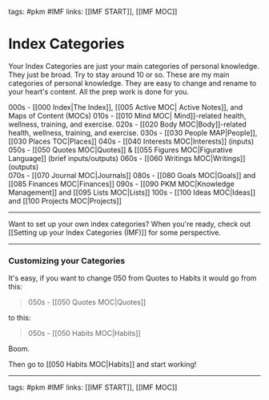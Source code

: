 
tags: #pkm #IMF
links: [[IMF START]], [[IMF MOC]]

# Index Categories
Your Index Categories are just your main categories of personal knowledge. They just be broad. Try to stay around 10 or so. These are my main categories of personal knowledge. They are easy to change and rename to your heart's content. All the prep work is done for you. 

000s - [[000 Index|The Index]], [[005 Active MOC| Active Notes]], and Maps of Content (MOCs)
010s - [[010 Mind MOC| Mind]]-related health, wellness, training, and exercise.
020s - [[020 Body MOC|Body]]-related health, wellness, training, and exercise.
030s - [[030 People MAP|People]], [[030 Places TOC|Places]]
040s - [[040 Interests MOC|Interests]] (inputs)
050s - [[050 Quotes MOC|Quotes]] & [[055 Figures MOC|Figurative Language]] (brief inputs/outputs)
060s - [[060 Writings MOC|Writings]] (outputs)     
070s -  [[070 Journal MOC|Journals]]
080s - [[080 Goals MOC|Goals]] and [[085 Finances MOC|Finances]]
090s - [[090 PKM MOC|Knowledge Management]] and [[095 Lists MOC|Lists]]
100s - [[100 Ideas MOC|Ideas]] and [[100 Projects MOC|Projects]]

---
Want to set up your own index categories? When you're ready, check out [[Setting up your Index Categories (IMF)]] for some perspective.

___
### Customizing your Categories
It's easy, if you want to change 050 from Quotes to Habits it would go from this:

> 050s - [[050 Quotes MOC|Quotes]]

to this:

> 050s - [[050 Habits MOC|Habits]]

Boom.

Then go to  [[050 Habits MOC|Habits]] and start working!

---
tags: #pkm #IMF
links: [[IMF START]], [[IMF MOC]]
